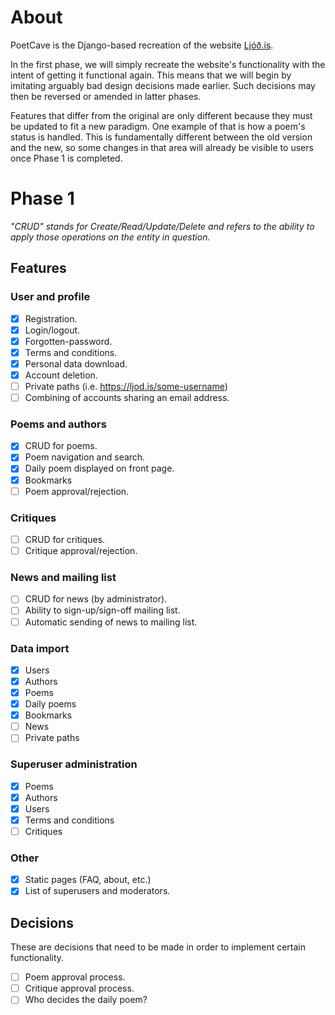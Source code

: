 # About

PoetCave is the Django-based recreation of the website [Ljóð.is](https://ljod.is).

In the first phase, we will simply recreate the website's functionality with the intent of getting it functional again. This means that we will begin by imitating arguably bad design decisions made earlier. Such decisions may then be reversed or amended in latter phases.

Features that differ from the original are only different because they must be updated to fit a new paradigm. One example of that is how a poem's status is handled. This is fundamentally different between the old version and the new, so some changes in that area will already be visible to users once Phase 1 is completed.

# Phase 1

*"CRUD" stands for Create/Read/Update/Delete and refers to the ability to apply those operations on the entity in question.*

## Features

### User and profile
- [x] Registration.
- [x] Login/logout.
- [x] Forgotten-password.
- [x] Terms and conditions.
- [x] Personal data download.
- [x] Account deletion.
- [ ] Private paths (i.e. https://ljod.is/some-username)
- [ ] Combining of accounts sharing an email address.

### Poems and authors
- [x] CRUD for poems.
- [X] Poem navigation and search.
- [x] Daily poem displayed on front page.
- [x] Bookmarks
- [ ] Poem approval/rejection.

### Critiques
- [ ] CRUD for critiques.
- [ ] Critique approval/rejection.

### News and mailing list
- [ ] CRUD for news (by administrator).
- [ ] Ability to sign-up/sign-off mailing list.
- [ ] Automatic sending of news to mailing list.

### Data import
- [x] Users
- [x] Authors
- [x] Poems
- [x] Daily poems
- [x] Bookmarks
- [ ] News
- [ ] Private paths

### Superuser administration
- [x] Poems
- [x] Authors
- [x] Users
- [x] Terms and conditions
- [ ] Critiques

### Other
- [x] Static pages (FAQ, about, etc.)
- [x] List of superusers and moderators.

## Decisions

These are decisions that need to be made in order to implement certain functionality.

- [ ] Poem approval process.
- [ ] Critique approval process.
- [ ] Who decides the daily poem?
